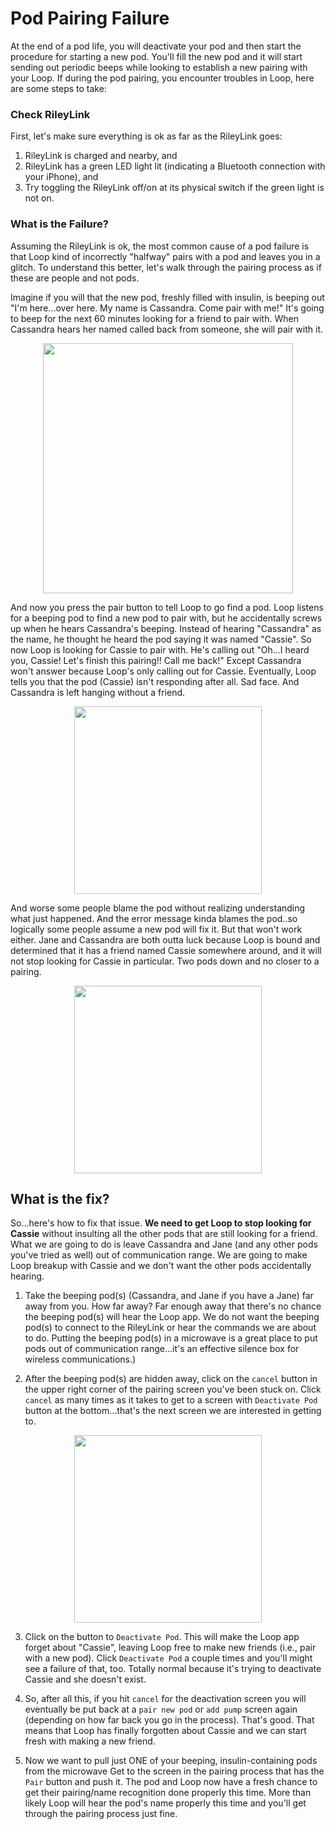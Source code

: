 # Pod Pairing Failure

At the end of a pod life, you will deactivate your pod and then start the procedure for starting a new pod. You'll fill the new pod and it will start sending out periodic beeps while looking to establish a new pairing with your Loop. If during the pod pairing, you encounter troubles in Loop, here are some steps to take:

### Check RileyLink
First, let's make sure everything is ok as far as the RileyLink goes:

1. RileyLink is charged and nearby, and
2. RileyLink has a green LED light lit (indicating a Bluetooth connection with your iPhone), and
3. Try toggling the RileyLink off/on at its physical switch if the green light is not on.

### What is the Failure?

Assuming the RileyLink is ok, the most common cause of a pod failure is that Loop kind of incorrectly "halfway" pairs with a pod and leaves you in a glitch. To understand this better, let's walk through the pairing process as if these are people and not pods.

Imagine if you will that the new pod, freshly filled with insulin, is beeping out "I'm here...over here. My name is Cassandra. Come pair with me!" It's going to beep for the next 60 minutes looking for a friend to pair with. When Cassandra hears her named called back from someone, she will pair with it.

<p align="center">
<img src="../img/pod-pair-fail2.png" width="400">
</p>

And now you press the pair button to tell Loop to go find a pod. Loop listens for a beeping pod to find a new pod to pair with, but he accidentally screws up when he hears Cassandra's beeping. Instead of hearing "Cassandra" as the name, he thought he heard the pod saying it was named "Cassie". So now Loop is looking for Cassie to pair with.  He's calling out "Oh...I heard you, Cassie! Let's finish this pairing!! Call me back!" Except Cassandra won't answer because Loop's only calling out for Cassie. Eventually, Loop tells you that the pod (Cassie) isn't responding after all. Sad face. And Cassandra is left hanging without a friend.

<p align="center">
<img src="../img/pod-pair-fail-cassie.jpg" width="300">
</p>

And worse some people blame the pod without realizing understanding what just happened. And the error message kinda blames the pod..so logically some people assume a new pod will fix it. But that won't work either. Jane and Cassandra are both outta luck because Loop is bound and determined that it has a friend named Cassie somewhere around, and it will not stop looking for Cassie in particular. Two pods down and no closer to a pairing. 

<p align="center">
<img src="../img/cass-and-jane.png" width="300">
</p>

## What is the fix?

So...here's how to fix that issue. **We need to get Loop to stop looking for Cassie** without insulting all the other pods that are still looking for a friend. What we are going to do is leave Cassandra and Jane (and any other pods you've tried as well) out of communication range. We are going to make Loop breakup with Cassie and we don't want the other pods accidentally hearing.

1. Take the beeping pod(s) (Cassandra, and Jane if you have a Jane) far away from you. How far away? Far enough away that there's no chance the beeping pod(s) will hear the Loop app. We do not want the beeping pod(s) to connect to the RileyLink or hear the commands we are about to do. Putting the beeping pod(s) in a microwave is a great place to put pods out of communication range...it's an effective silence box for wireless communications.)

2. After the beeping pod(s) are hidden away, click on the `cancel` button in the upper right corner of the pairing screen you've been stuck on. Click `cancel` as many times as it takes to get to a screen with `Deactivate Pod` button at the bottom...that's the next screen we are interested in getting to.

<p align="center">
<img src="../img/pod-pair-fail.jpg" width="300">
</p>

3. Click on the button to `Deactivate Pod`. This will make the Loop app forget about "Cassie", leaving Loop free to make new friends (i.e., pair with a new pod). Click `Deactivate Pod` a couple times and you'll might see a failure of that, too. Totally normal because it's trying to deactivate Cassie and she doesn't exist.

4. So, after all this, if you hit `cancel` for the deactivation screen you will eventually be put back at a `pair new pod` or `add pump` screen again (depending on how far back you go in the process). That's good. That means that Loop has finally forgotten about Cassie and we can start fresh with making a new friend.

5. Now we want to pull just ONE of your beeping, insulin-containing pods from the microwave Get to the screen in the pairing process that has the `Pair` button and push it. The pod and Loop now have a fresh chance to get their pairing/name recognition done properly this time. More than likely Loop will hear the pod's name properly this time and you'll get through the pairing process just fine.
